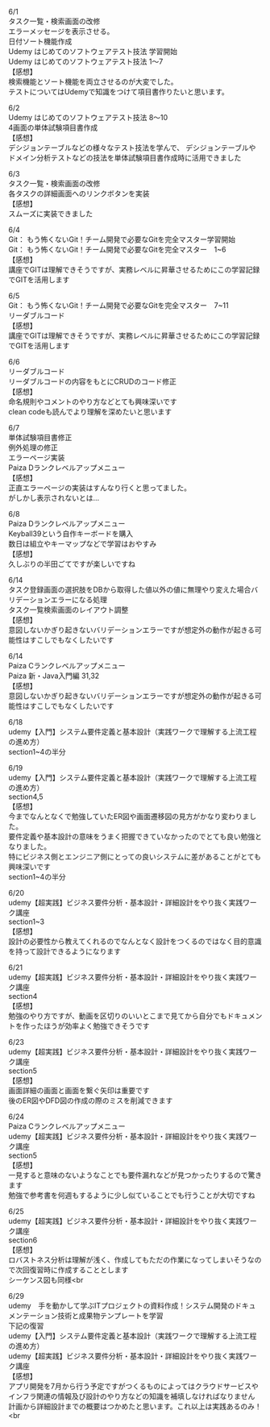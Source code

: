 6/1<br>
    タスク一覧・検索画面の改修<br>
    エラーメッセージを表示させる。<br>
    日付ソート機能作成<br>
    Udemy はじめてのソフトウェアテスト技法 学習開始<br>
    Udemy はじめてのソフトウェアテスト技法 1〜7<br>
    【感想】<br>
    検索機能とソート機能を両立させるのが大変でした。<br>
    テストについてはUdemyで知識をつけて項目書作りたいと思います。<br>

6/2<br>
    Udemy はじめてのソフトウェアテスト技法 8〜10<br>
    4画面の単体試験項目書作成<br>
    【感想】<br>
    デシジョンテーブルなどの様々なテスト技法を学んで、
    デシジョンテーブルやドメイン分析テストなどの技法を単体試験項目書作成時に活用できました<br>

6/3<br>
    タスク一覧・検索画面の改修<br>
    各タスクの詳細画面へのリンクボタンを実装<br>
    【感想】<br>
    スムーズに実装できました<br>

6/4<br>
    Git： もう怖くないGit！チーム開発で必要なGitを完全マスター学習開始<br>
    Git： もう怖くないGit！チーム開発で必要なGitを完全マスター　1~6<br>
    【感想】<br>
    講座でGITは理解できそうですが、実務レベルに昇華させるためにこの学習記録でGITを活用します<br>

6/5<br>
    Git： もう怖くないGit！チーム開発で必要なGitを完全マスター　7~11<br>
    リーダブルコード<br>
    【感想】<br>
    講座でGITは理解できそうですが、実務レベルに昇華させるためにこの学習記録でGITを活用します<br>

6/6<br>
    リーダブルコード<br>
    リーダブルコードの内容をもとにCRUDのコード修正<br>
    【感想】<br>
    命名規則やコメントのやり方などとても興味深いです<br>
    clean codeも読んでより理解を深めたいと思います<br>

6/7<br>
    単体試験項目書修正<br>
    例外処理の修正<br>
    エラーページ実装<br>
    Paiza Dランクレベルアップメニュー<br>
    【感想】<br>
    正直エラーページの実装はすんなり行くと思ってました。<br>
    がしかし表示されないとは…<br>

6/8<br>
    Paiza Dランクレベルアップメニュー<br>
    Keyball39という自作キーボードを購入<br>
    数日は組立やキーマップなどで学習はおやすみ<br>
    【感想】<br>
    久しぶりの半田ごてですが楽しいですね<br>

6/14<br>
    タスク登録画面の選択肢をDBから取得した値以外の値に無理やり変えた場合バリデーションエラーになる処理<br>
    タスク一覧検索画面のレイアウト調整<br>
    【感想】<br>
    意図しないかぎり起きないバリデーションエラーですが想定外の動作が起きる可能性はすこしでもなくしたいです<br>

6/14<br>
    Paiza Cランクレベルアップメニュー<br>
    Paiza 新・Java入門編 31,32<br>
    【感想】<br>
    意図しないかぎり起きないバリデーションエラーですが想定外の動作が起きる可能性はすこしでもなくしたいです<br>

6/18<br>
    udemy【入門】システム要件定義と基本設計（実践ワークで理解する上流工程の進め方）<br>
    section1~4の半分<br>

6/19<br>
    udemy【入門】システム要件定義と基本設計（実践ワークで理解する上流工程の進め方）<br>
    section4,5<br>
    【感想】<br>
     今までなんとなくで勉強していたER図や画面遷移図の見方がかなり変わりました。<br>
    要件定義や基本設計の意味をうまく把握できていなかったのでとても良い勉強となりました。<br>
    特にビジネス側とエンジニア側にとっての良いシステムに差があることがとても興味深いです<br>
    section1~4の半分<br>

6/20<br>
    udemy【超実践】ビジネス要件分析・基本設計・詳細設計をやり抜く実践ワーク講座<br>
    section1~3<br>
    【感想】<br>
     設計の必要性から教えてくれるのでなんとなく設計をつくるのではなく目的意識を持って設計できるようになります<br>

6/21<br>
    udemy【超実践】ビジネス要件分析・基本設計・詳細設計をやり抜く実践ワーク講座<br>
    section4<br>
    【感想】<br>
     勉強のやり方ですが、動画を区切りのいいとこまで見てから自分でもドキュメントを作ったほうが効率よく勉強できそうです<br>

6/23<br>
    udemy【超実践】ビジネス要件分析・基本設計・詳細設計をやり抜く実践ワーク講座<br>
    section5<br>
    【感想】<br>
    画面詳細の画面と画面を繋ぐ矢印は重要です<br>
    後のER図やDFD図の作成の際のミスを削減できます<br>

6/24<br>
    Paiza Cランクレベルアップメニュー<br>
    udemy【超実践】ビジネス要件分析・基本設計・詳細設計をやり抜く実践ワーク講座<br>
    section5<br>
    【感想】<br>
     一見すると意味のないようなことでも要件漏れなどが見つかったりするので驚きます<br>
    勉強で参考書を何週もするように少し似ていることでも行うことが大切ですね<br>


6/25<br>
    udemy【超実践】ビジネス要件分析・基本設計・詳細設計をやり抜く実践ワーク講座<br>
    section6<br>
    【感想】<br>
    ロバストネス分析は理解が浅く、作成してもただの作業になってしまいそうなので次回復習時に作成することとします<br>
    シーケンス図も同様<br


6/29<br>
    udemy　手を動かして学ぶITプロジェクトの資料作成！システム開発のドキュメンテーション技術と成果物テンプレートを学習<br>
    下記の復習<br>
    udemy【入門】システム要件定義と基本設計（実践ワークで理解する上流工程の進め方）<br>
    udemy【超実践】ビジネス要件分析・基本設計・詳細設計をやり抜く実践ワーク講座<br>
    【感想】<br>
    アプリ開発を7月から行う予定ですがつくるものによってはクラウドサービスやインフラ関連の情報及び設計のやり方などの知識を補填しなければなりません<br>
    計画から詳細設計までの概要はつかめたと思います。これ以上は実践あるのみ！<br
